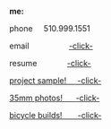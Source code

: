 **me:**

phone
 &nbsp;  &nbsp;  510.999.1551
 
 email
&emsp;&emsp;&nbsp; &nbsp;&nbsp;&nbsp;&nbsp; &nbsp;&nbsp;&nbsp;<a href="mailto:bharat_nair@hotmail.com">-click-</a><br>

resume
&emsp;&emsp;&emsp;&nbsp; <a href="RESUME SUM.pdf" download target="_blank">  -click-
 
project sample!
&nbsp;&nbsp;&nbsp;<a href="Web Projects Save That Spot.pdf"  target="_blank">  -click-
 
 
35mm photos!
&nbsp; &nbsp;&nbsp; <a href="Web Photos.pdf"  target="_blank">  -click-
 
bicycle builds!
&nbsp;&nbsp; &nbsp;&nbsp; <a href="Resume Bicycles.pdf"  target="_blank">  -click-


